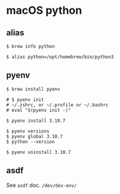 # macOS python

## alias

```
$ brew info python

$ alias python=/opt/homebrew/bin/python3
```

## pyenv

```
$ brew install pyenv

# $ pyenv init
# ~/.zshrc, or ~/.profile or ~/.bashrc
# eval "$(pyenv init -)"
```

```
$ pyenv install 3.10.7
```

```
$ pyenv versions
$ pyenv global 3.10.7
$ python --version
```

```
$ pyenv uninstall 3.10.7
```

## asdf

See `asdf` doc. `/dev/dev-env/`
